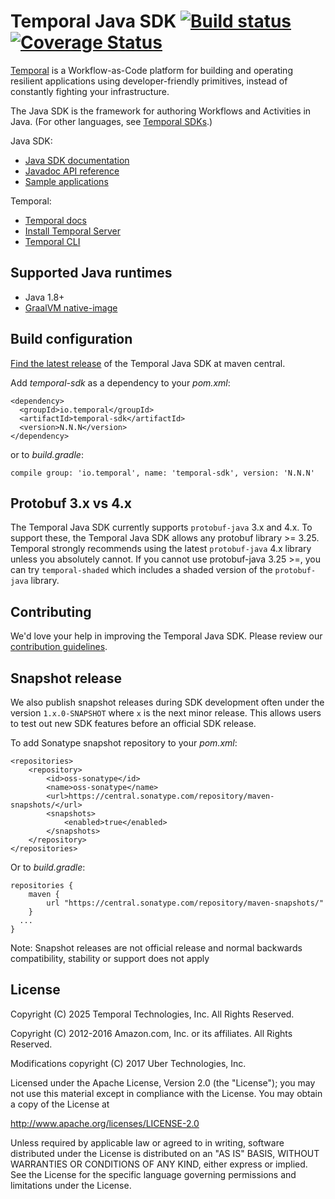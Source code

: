 # Temporal Java SDK  [![Build status](https://github.com/temporalio/sdk-java/actions/workflows/ci.yml/badge.svg?event=push)](https://github.com/temporalio/sdk-java/actions/workflows/ci.yml) [![Coverage Status](https://coveralls.io/repos/github/temporalio/sdk-java/badge.svg?branch=master)](https://coveralls.io/github/temporalio/sdk-java?branch=master)

[Temporal](https://github.com/temporalio/temporal) is a Workflow-as-Code platform for building and operating
resilient applications using developer-friendly primitives, instead of constantly fighting your infrastructure.

The Java SDK is the framework for authoring Workflows and Activities in Java. (For other languages, see [Temporal SDKs](https://docs.temporal.io/application-development).)

Java SDK:

- [Java SDK documentation](https://docs.temporal.io/docs/java/introduction)
- [Javadoc API reference](https://www.javadoc.io/doc/io.temporal/temporal-sdk/latest/index.html)
- [Sample applications](https://github.com/temporalio/samples-java#samples-directory)

Temporal:

- [Temporal docs](https://docs.temporal.io/)
- [Install Temporal Server](https://docs.temporal.io/docs/server/quick-install)
- [Temporal CLI](https://docs.temporal.io/cli/)

## Supported Java runtimes

- Java 1.8+
- [GraalVM native-image](docs/AOT-native-image.md)

## Build configuration

[Find the latest release](https://search.maven.org/artifact/io.temporal/temporal-sdk) of the Temporal Java SDK at maven central.

Add *temporal-sdk* as a dependency to your *pom.xml*:

    <dependency>
      <groupId>io.temporal</groupId>
      <artifactId>temporal-sdk</artifactId>
      <version>N.N.N</version>
    </dependency>

or to *build.gradle*:

    compile group: 'io.temporal', name: 'temporal-sdk', version: 'N.N.N'

## Protobuf 3.x vs 4.x

The Temporal Java SDK currently supports `protobuf-java` 3.x and 4.x. To support these, the Temporal Java SDK allows any protobuf library >= 3.25.
Temporal strongly recommends using the latest `protobuf-java` 4.x library unless you absolutely cannot. 
If you cannot use protobuf-java 3.25 >=, you can try `temporal-shaded` which includes a shaded version of the `protobuf-java` library.

## Contributing

We'd love your help in improving the Temporal Java SDK. Please review our [contribution guidelines](CONTRIBUTING.md).

## Snapshot release

We also publish snapshot releases during SDK development often under the version `1.x.0-SNAPSHOT` where `x` is the next minor release. This allows users to test out new SDK features before an official SDK release.

To add Sonatype snapshot repository to your *pom.xml*:

    <repositories>
        <repository>
            <id>oss-sonatype</id>
            <name>oss-sonatype</name>
            <url>https://central.sonatype.com/repository/maven-snapshots/</url>
            <snapshots>
                <enabled>true</enabled>
            </snapshots>
        </repository>
    </repositories>

Or to *build.gradle*:

    repositories {
        maven {
            url "https://central.sonatype.com/repository/maven-snapshots/"
        }
      ...
    }

Note: Snapshot releases are not official release and normal backwards compatibility, stability or support
does not apply

## License

Copyright (C) 2025 Temporal Technologies, Inc. All Rights Reserved.

Copyright (C) 2012-2016 Amazon.com, Inc. or its affiliates. All Rights Reserved.

Modifications copyright (C) 2017 Uber Technologies, Inc.

Licensed under the Apache License, Version 2.0 (the "License");
you may not use this material except in compliance with the License.
You may obtain a copy of the License at

  http://www.apache.org/licenses/LICENSE-2.0

Unless required by applicable law or agreed to in writing, software
distributed under the License is distributed on an "AS IS" BASIS,
WITHOUT WARRANTIES OR CONDITIONS OF ANY KIND, either express or implied.
See the License for the specific language governing permissions and
limitations under the License.
